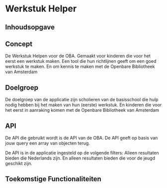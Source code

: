 # Werkstuk Helper

## Inhoudsopgave

## Concept
De Werkstuk Helpen voor de OBA. Gemaakt voor kinderen die voor het eerst een werkstuk maken. Een tool die hun richtlijnen geeft om een goed werkstuk te maken. En om kennis te maken met de Openbare Bibliotheek van Amsterdam

## Doelgroep
De doelgroep van de applicatie zijn scholieren van de basisschool die hulp nodig hebben bij het maken van hun (eerste) werkstuk. En kinderen die voor het eerst in aanraking komen met de Openbare Bibliotheek van Amsterdam

## API
De API die gebruikt wordt is de API van de OBA. De API geeft op basis van jouw query een array van objecten terug.

De API is in de applicatie ingesteld op de volgende filters: Alleen resultaten bieden die Nederlands zijn. En alleen resultaten bieden die voor de jeugd geschikt zijn.

## Toekomstige Functionaliteiten

<!-- Add a link to your live demo in Github Pages 🌐-->

<!-- ☝️ replace this description with a description of your own work -->

<!-- replace the code in the /docs folder with your own, so you can showcase your work with GitHub Pages 🌍 -->

<!-- Add a nice poster image here at the end of the week, showing off your shiny frontend 📸 -->

<!-- Maybe a table of contents here? 📚 -->

<!-- How about a section that describes how to install this project? 🤓 -->

<!-- ...but how does one use this project? What are its features 🤔 -->

<!-- Maybe a checklist of done stuff and stuff still on your wishlist? ✅ -->

<!-- How about a license here? 📜 (or is it a licence?) 🤷 -->
